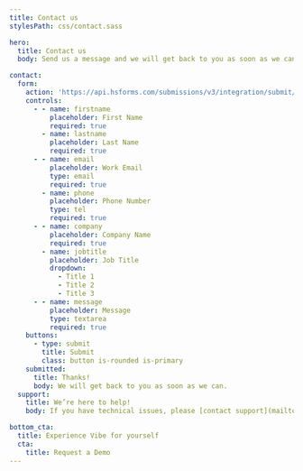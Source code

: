 ```yaml
---
title: Contact us
stylesPath: css/contact.sass

hero:
  title: Contact us
  body: Send us a message and we will get back to you as soon as we can.

contact:
  form:
    action: 'https://api.hsforms.com/submissions/v3/integration/submit/5698963/eda833da-394c-4d3c-8a66-c8b854d7ee77'
    controls:
      - - name: firstname
          placeholder: First Name
          required: true
        - name: lastname
          placeholder: Last Name
          required: true
      - - name: email
          placeholder: Work Email
          type: email
          required: true
        - name: phone
          placeholder: Phone Number
          type: tel
          required: true
      - - name: company
          placeholder: Company Name
          required: true
        - name: jobtitle
          placeholder: Job Title
          dropdown:
            - Title 1
            - Title 2
            - Title 3
      - - name: message
          placeholder: Message
          type: textarea
          required: true
    buttons:
      - type: submit
        title: Submit
        class: button is-rounded is-primary
    submitted:
      title: Thanks!
      body: We will get back to you as soon as we can.
  support:
    title: We’re here to help!
    body: If you have technical issues, please [contact support](mailto:support@vibe.us).

bottom_cta:
  title: Experience Vibe for yourself
  cta:
    title: Request a Demo
---
```

